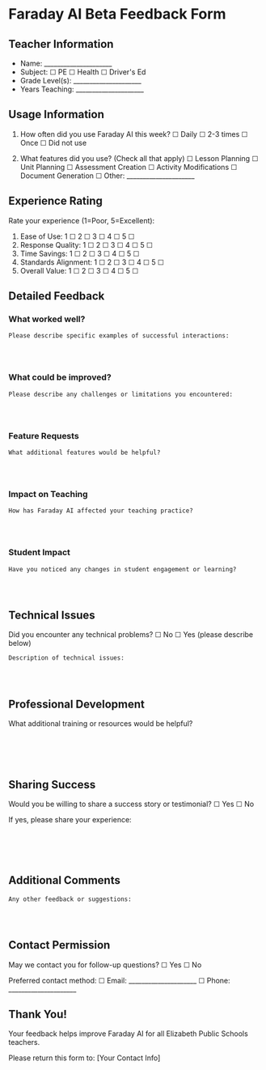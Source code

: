 # Faraday AI Beta Feedback Form

## Teacher Information
- Name: _____________________
- Subject: ☐ PE  ☐ Health  ☐ Driver's Ed
- Grade Level(s): _____________________
- Years Teaching: _____________________

## Usage Information
1. How often did you use Faraday AI this week?
   ☐ Daily
   ☐ 2-3 times
   ☐ Once
   ☐ Did not use

2. What features did you use? (Check all that apply)
   ☐ Lesson Planning
   ☐ Unit Planning
   ☐ Assessment Creation
   ☐ Activity Modifications
   ☐ Document Generation
   ☐ Other: _____________________

## Experience Rating
Rate your experience (1=Poor, 5=Excellent):

1. Ease of Use:        1 ☐  2 ☐  3 ☐  4 ☐  5 ☐
2. Response Quality:    1 ☐  2 ☐  3 ☐  4 ☐  5 ☐
3. Time Savings:       1 ☐  2 ☐  3 ☐  4 ☐  5 ☐
4. Standards Alignment: 1 ☐  2 ☐  3 ☐  4 ☐  5 ☐
5. Overall Value:      1 ☐  2 ☐  3 ☐  4 ☐  5 ☐

## Detailed Feedback

### What worked well?
```
Please describe specific examples of successful interactions:




```

### What could be improved?
```
Please describe any challenges or limitations you encountered:




```

### Feature Requests
```
What additional features would be helpful?




```

### Impact on Teaching
```
How has Faraday AI affected your teaching practice?




```

### Student Impact
```
Have you noticed any changes in student engagement or learning?




```

## Technical Issues
Did you encounter any technical problems?
☐ No
☐ Yes (please describe below)
```
Description of technical issues:




```

## Professional Development
What additional training or resources would be helpful?
```





```

## Sharing Success
Would you be willing to share a success story or testimonial?
☐ Yes
☐ No

If yes, please share your experience:
```





```

## Additional Comments
```
Any other feedback or suggestions:




```

## Contact Permission
May we contact you for follow-up questions?
☐ Yes
☐ No

Preferred contact method:
☐ Email: _____________________
☐ Phone: _____________________

## Thank You!
Your feedback helps improve Faraday AI for all Elizabeth Public Schools teachers.

Please return this form to: [Your Contact Info] 